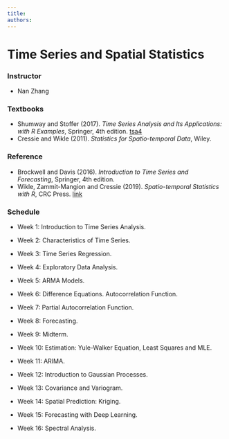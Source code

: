 ```yaml
---
title:
authors:
---
```


# Time Series and Spatial Statistics

### Instructor

*   Nan Zhang

### Textbooks

*   Shumway and Stoffer (2017). _Time Series Analysis and Its Applications: with R Examples_, Springer, 4th edition. [tsa4](http://www.stat.pitt.edu/stoffer/tsa4/tsa4.htm)
*   Cressie and Wikle (2011). _Statistics for Spatio-temporal Data_, Wiley.

### Reference

*   Brockwell and Davis (2016). _Introduction to Time Series and Forecasting_, Springer, 4th edition.
*   Wikle, Zammit-Mangion and Cressie (2019). _Spatio-temporal Statistics with R_, CRC Press. [link](https://spacetimewithr.org/)

### Schedule

*   Week 1: Introduction to Time Series Analysis.

*   Week 2: Characteristics of Time Series.

*   Week 3: Time Series Regression.

*   Week 4: Exploratory Data Analysis.

*   Week 5: ARMA Models.

*   Week 6: Difference Equations. Autocorrelation Function.

*   Week 7: Partial Autocorrelation Function.

*   Week 8: Forecasting.

*   Week 9: Midterm.

*   Week 10: Estimation: Yule-Walker Equation, Least Squares and MLE.

*   Week 11: ARIMA.

*   Week 12: Introduction to Gaussian Processes.

*   Week 13: Covariance and Variogram.

*   Week 14: Spatial Prediction: Kriging.

*   Week 15: Forecasting with Deep Learning.

*   Week 16: Spectral Analysis.